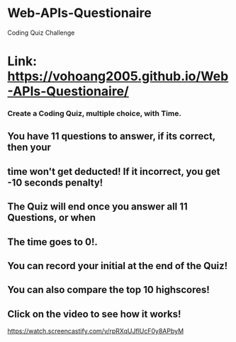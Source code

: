 # Web-APIs-Questionaire
Coding Quiz Challenge
# Link: https://vohoang2005.github.io/Web-APIs-Questionaire/

### Create a Coding Quiz, multiple choice, with Time.

## You have 11 questions to answer, if its correct, then your
## time won't get deducted! If it incorrect, you get -10 seconds penalty!
## The Quiz will end once you answer all 11 Questions, or when
## The time goes to 0!.

## You can record your initial at the end of the Quiz!
## You can also compare the top 10 highscores!

## Click on the video to see how it works!
https://watch.screencastify.com/v/rpRXqUJflUcF0y8APbyM